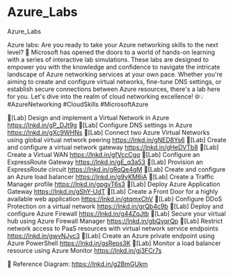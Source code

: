# Azure_Labs
Azure_Labs


Azure labs:
Are you ready to take your Azure networking skills to the next level? 🚀 Microsoft has opened the doors to a world of hands-on learning with a series of interactive lab simulations. These labs are designed to empower you with the knowledge and confidence to navigate the intricate landscape of Azure networking services at your own pace. Whether you're aiming to create and configure virtual networks, fine-tune DNS settings, or establish secure connections between Azure resources, there's a lab here for you. Let's dive into the realm of cloud networking excellence! 🌐💡 #AzureNetworking #CloudSkills #MicrosoftAzure

📌[Lab] Design and implement a Virtual Network in Azure
https://lnkd.in/gP_DJt9g
📌[Lab] Configure DNS settings in Azure
https://lnkd.in/gXc9WHNs
📌[Lab] Connect two Azure Virtual Networks using global virtual network peering
https://lnkd.in/gNED8Ys6
📌[Lab] Create and configure a virtual network gateway
https://lnkd.in/gHeDVTb8
📌[Lab] Create a Virtual WAN
https://lnkd.in/gfVccCgq
📌[Lab] Configure an ExpressRoute Gateway
https://lnkd.in/gE_q3a53
📌[Lab] Provision an ExpressRoute circuit
https://lnkd.in/gRqQe4gM
📌[Lab] Create and configure an Azure load balancer
https://lnkd.in/g9yKM6jA
📌[Lab] Create a Traffic Manager profile
https://lnkd.in/gpgvT6s3
📌[Lab] Deploy Azure Application Gateway
https://lnkd.in/gShY-UdT
📌[Lab] Create a Front Door for a highly available web application
https://lnkd.in/gtqmxChV
📌[Lab] Configure DDoS Protection on a virtual network
https://lnkd.in/grQb4c9b
📌[Lab] Deploy and configure Azure Firewall
https://lnkd.in/g44ZqJtb
📌[Lab] Secure your virtual hub using Azure Firewall Manager
https://lnkd.in/gbQvqrQp
📌[Lab] Restrict network access to PaaS resources with virtual network service endpoints
https://lnkd.in/gwvNJyc3
📌[Lab] Create an Azure private endpoint using Azure PowerShell
https://lnkd.in/gsReps3K
📌[Lab] Monitor a load balancer resource using Azure Monitor
https://lnkd.in/gj3FCr7s

🔽 Reference Diagram:
https://lnkd.in/g2BmGUkm

